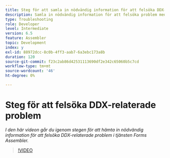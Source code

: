 ```yaml
---
title: Steg för att samla in nödvändig information för att felsöka DDX-relaterade problem
description: Samla in nödvändig information för att felsöka problem med Assembler
type: Troubleshooting
role: Developer
level: Intermediate
version: 6.5
feature: Assembler
topic: Development
index: y
exl-id: 88972dcc-8c0b-4ff3-aab7-6a3ebc173a8b
duration: 120
source-git-commit: f23c2ab86d42531113690df2e342c65060b5c7cd
workflow-type: tm+mt
source-wordcount: '46'
ht-degree: 0%

---
```


# Steg för att felsöka DDX-relaterade problem

*I den här videon går du igenom stegen för att hämta in nödvändig information för att felsöka DDX-relaterade problem i tjänsten Forms Assembler.*

>[!VIDEO](https://video.tv.adobe.com/v/335517?quality=12&learn=on)
